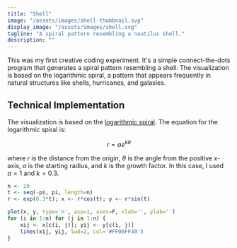 ```yaml
---
title: "Shell"
image: "/assets/images/shell-thumbnail.svg"
display_image: "/assets/images/shell.svg"
tagline: "A spiral pattern resembling a nautilus shell."
description: ""
---
```


This was my first creative coding experiment. It's a simple connect-the-dots program that generates a spiral pattern resembling a shell. The visualization is based on the logarithmic spiral, a pattern that appears frequently in natural structures like shells, hurricanes, and galaxies.

## Technical Implementation

The visualization is based on the [logarithmic spiral](https://en.wikipedia.org/wiki/Logarithmic_spiral). The equation for the logarithmic spiral is:

$$ r = a e^{k\theta} $$

where $r$ is the distance from the origin, $\theta$ is the angle from the positive x-axis, $a$ is the starting radius, and $k$ is the growth factor. In this case, I used $a = 1$ and $k = 0.3$.



```r
n <- 20
t <- seq(-pi, pi, length=n)
r <- exp(0.3*t); x <- r*cos(t); y <- r*sin(t)

plot(x, y, type='n', asp=1, axes=F, xlab='', ylab='') 
for (i in 1:n) for (j in 1:n) {
    xij <- x[c(i, j)]; yij <- y[c(i, j)]
    lines(xij, yij, lwd=2, col='#FF00FF40')
}
```

